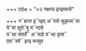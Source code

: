 +++
title = "०२ नक्षन्त इन्द्रमवसे"

+++
न᳓क्षन्त इ᳓न्द्रम् अ᳓वसे सुकृत्य᳓या  
ये᳓षां सुते᳓षु म᳓न्दसे  
य᳓था संवर्ते᳓ अ᳓मदो य᳓था कृश᳓  
एवा᳓स्मे᳓ इन्द्र मत्सुव